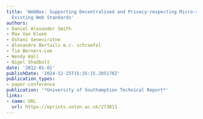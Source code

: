 ```yaml
---
title: 'WebBox: Supporting Decentralised and Privacy-respecting Micro-sharing with
  Existing Web Standards'
authors:
- Daniel Alexander Smith
- Max Van Kleek
- Oshani Seneviratne
- Alexandre Bertails m.c. schraefel
- Tim Berners-Lee
- Wendy Hall
- Nigel Shadbolt
date: '2012-01-01'
publishDate: '2024-12-25T15:35:15.205170Z'
publication_types:
- paper-conference
publication: '*University of Southamption Technical Report*'
links:
- name: URL
  url: https://eprints.soton.ac.uk/273011
---
```

